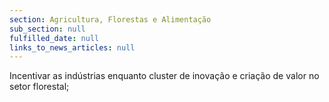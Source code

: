 ```yaml
---
section: Agricultura, Florestas e Alimentação
sub_section: null
fulfilled_date: null
links_to_news_articles: null
---
```


Incentivar as indústrias enquanto cluster de inovação e criação de valor no setor florestal;